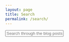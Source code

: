 ```yaml
---
layout: page
title: Search
permalink: /search/
---
```


<div id="search-container">
 <input type="text" id="search-input" placeholder="Search through the blog posts...">
 <ul id="results-container"></ul>
</div>

<script src="{{ site.baseurl }}/assets/simple-jekyll-search.min.js" type="text/javascript"></script>

<script>
 SimpleJekyllSearch({
 searchInput: document.getElementById('search-input'),
 resultsContainer: document.getElementById('results-container'),
 searchResultTemplate: '<div style="text-align: left !important;"><a href="{url}"><h1 style="text-align:left !important;">{title}</h1></a><span style="text-align:left !important;">{date}</span></div>',
 json: '{{ site.baseurl }}/search.json'
 });
</script>
